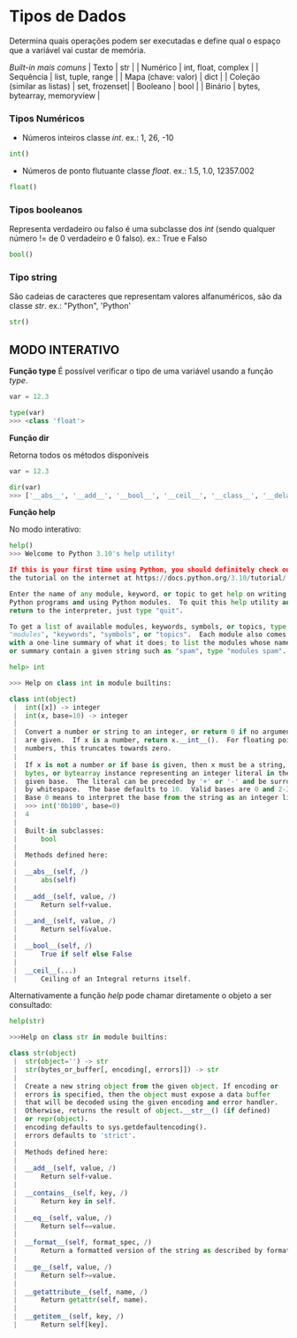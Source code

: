 # Tipos de Dados

Determina quais operações podem ser executadas e define qual o espaço que a variável vai custar de memória.

*Built-in mais comuns*
| Texto | str |
| Numérico | int, float, complex |
| Sequência | list, tuple, range |
| Mapa (chave: valor) | dict |
| Coleção (similar as listas) | set, frozenset|
| Booleano | bool |
| Binário | bytes, bytearray, memoryview |

### Tipos Numéricos

- Números inteiros classe *int*. 
ex.: 1, 26, -10
```python
int()
```

- Números de ponto flutuante classe *float*. 
ex.: 1.5, 1.0, 12357.002
```python
float()
```

### Tipos booleanos
Representa verdadeiro ou falso é uma subclasse dos *int* (sendo qualquer número != de 0 verdadeiro e 0 falso). 
ex.: True e Falso
```python
bool()
```

### Tipo string
São cadeias de caracteres que representam valores alfanuméricos, são da classe *str*. 
ex.: "Python", 'Python'
```python
str()
```


## MODO INTERATIVO

**Função type**
É possível verificar o tipo de uma variável usando a função *type*.

```python
var = 12.3

type(var)
>>> <class 'float'>
```

**Função dir**

Retorna todos os métodos disponíveis
```python
var = 12.3

dir(var)
>>> ['__abs__', '__add__', '__bool__', '__ceil__', '__class__', '__delattr__', '__dir__', '__divmod__', '__doc__', '__eq__', '__float__', '__floor__', '__floordiv__', '__format__', '__ge__', '__getattribute__', '__getformat__', '__getnewargs__', '__gt__', '__hash__', '__init__', '__init_subclass__', '__int__', '__le__', '__lt__', '__mod__', '__mul__', '__ne__', '__neg__', '__new__', '__pos__', '__pow__', '__radd__', '__rdivmod__', '__reduce__', '__reduce_ex__', '__repr__', '__rfloordiv__', '__rmod__', '__rmul__', '__round__', '__rpow__', '__rsub__', '__rtruediv__', '__setattr__', '__setformat__', '__sizeof__', '__str__', '__sub__', '__subclasshook__', '__truediv__', '__trunc__', 'as_integer_ratio', 'conjugate', 'fromhex', 'hex', 'imag', 'is_integer', 'real']
```

**Função help**

No modo interativo:

```python
help()
>>> Welcome to Python 3.10's help utility!

If this is your first time using Python, you should definitely check out
the tutorial on the internet at https://docs.python.org/3.10/tutorial/.

Enter the name of any module, keyword, or topic to get help on writing
Python programs and using Python modules.  To quit this help utility and
return to the interpreter, just type "quit".

To get a list of available modules, keywords, symbols, or topics, type
"modules", "keywords", "symbols", or "topics".  Each module also comes
with a one-line summary of what it does; to list the modules whose name
or summary contain a given string such as "spam", type "modules spam".

help> int

>>> Help on class int in module builtins:

class int(object)
 |  int([x]) -> integer
 |  int(x, base=10) -> integer
 |  
 |  Convert a number or string to an integer, or return 0 if no arguments
 |  are given.  If x is a number, return x.__int__().  For floating point
 |  numbers, this truncates towards zero.
 |  
 |  If x is not a number or if base is given, then x must be a string,
 |  bytes, or bytearray instance representing an integer literal in the
 |  given base.  The literal can be preceded by '+' or '-' and be surrounded
 |  by whitespace.  The base defaults to 10.  Valid bases are 0 and 2-36.
 |  Base 0 means to interpret the base from the string as an integer literal.
 |  >>> int('0b100', base=0)
 |  4
 |  
 |  Built-in subclasses:
 |      bool
 |  
 |  Methods defined here:
 |  
 |  __abs__(self, /)
 |      abs(self)
 |  
 |  __add__(self, value, /)
 |      Return self+value.
 |  
 |  __and__(self, value, /)
 |      Return self&value.
 |  
 |  __bool__(self, /)
 |      True if self else False
 |  
 |  __ceil__(...)
 |      Ceiling of an Integral returns itself.

```

Alternativamente a função *help* pode chamar diretamente o objeto a ser consultado:

```python
help(str)

>>>Help on class str in module builtins:

class str(object)
 |  str(object='') -> str
 |  str(bytes_or_buffer[, encoding[, errors]]) -> str
 |  
 |  Create a new string object from the given object. If encoding or
 |  errors is specified, then the object must expose a data buffer
 |  that will be decoded using the given encoding and error handler.
 |  Otherwise, returns the result of object.__str__() (if defined)
 |  or repr(object).
 |  encoding defaults to sys.getdefaultencoding().
 |  errors defaults to 'strict'.
 |  
 |  Methods defined here:
 |  
 |  __add__(self, value, /)
 |      Return self+value.
 |  
 |  __contains__(self, key, /)
 |      Return key in self.
 |  
 |  __eq__(self, value, /)
 |      Return self==value.
 |  
 |  __format__(self, format_spec, /)
 |      Return a formatted version of the string as described by format_spec.
 |  
 |  __ge__(self, value, /)
 |      Return self>=value.
 |  
 |  __getattribute__(self, name, /)
 |      Return getattr(self, name).
 |  
 |  __getitem__(self, key, /)
 |      Return self[key].
```